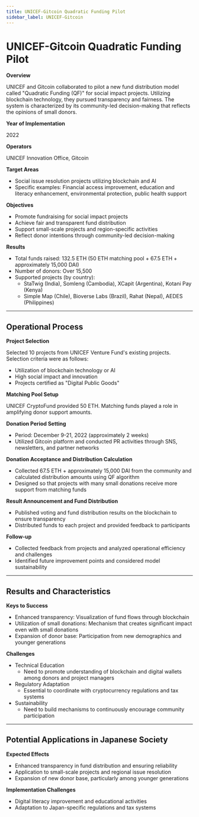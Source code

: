 ```yaml
---
title: UNICEF-Gitcoin Quadratic Funding Pilot
sidebar_label: UNICEF-Gitcoin
---
```


# UNICEF-Gitcoin Quadratic Funding Pilot

**Overview**

UNICEF and Gitcoin collaborated to pilot a new fund distribution model called "Quadratic Funding (QF)" for social impact projects. Utilizing blockchain technology, they pursued transparency and fairness. The system is characterized by its community-led decision-making that reflects the opinions of small donors.

**Year of Implementation**

2022

**Operators**

UNICEF Innovation Office, Gitcoin

**Target Areas**

* Social issue resolution projects utilizing blockchain and AI
* Specific examples: Financial access improvement, education and literacy enhancement, environmental protection, public health support

**Objectives**

* Promote fundraising for social impact projects
* Achieve fair and transparent fund distribution
* Support small-scale projects and region-specific activities
* Reflect donor intentions through community-led decision-making

**Results**

* Total funds raised: 132.5 ETH (50 ETH matching pool + 67.5 ETH + approximately 15,000 DAI)
* Number of donors: Over 15,500
* Supported projects (by country):
  * StaTwig (India), Somleng (Cambodia), XCapit (Argentina), Kotani Pay (Kenya)
  * Simple Map (Chile), Bioverse Labs (Brazil), Rahat (Nepal), AEDES (Philippines)

***

## Operational Process

**Project Selection**

Selected 10 projects from UNICEF Venture Fund's existing projects. Selection criteria were as follows:

* Utilization of blockchain technology or AI
* High social impact and innovation
* Projects certified as "Digital Public Goods"

**Matching Pool Setup**

UNICEF CryptoFund provided 50 ETH. Matching funds played a role in amplifying donor support amounts.

**Donation Period Setting**

* Period: December 9-21, 2022 (approximately 2 weeks)
* Utilized Gitcoin platform and conducted PR activities through SNS, newsletters, and partner networks

**Donation Acceptance and Distribution Calculation**

* Collected 67.5 ETH + approximately 15,000 DAI from the community and calculated distribution amounts using QF algorithm
* Designed so that projects with many small donations receive more support from matching funds

**Result Announcement and Fund Distribution**

* Published voting and fund distribution results on the blockchain to ensure transparency
* Distributed funds to each project and provided feedback to participants

**Follow-up**

* Collected feedback from projects and analyzed operational efficiency and challenges
* Identified future improvement points and considered model sustainability

***

## Results and Characteristics

**Keys to Success**

* Enhanced transparency: Visualization of fund flows through blockchain
* Utilization of small donations: Mechanism that creates significant impact even with small donations
* Expansion of donor base: Participation from new demographics and younger generations

**Challenges**

* Technical Education
  * Need to promote understanding of blockchain and digital wallets among donors and project managers
* Regulatory Adaptation
  * Essential to coordinate with cryptocurrency regulations and tax systems
* Sustainability
  * Need to build mechanisms to continuously encourage community participation

***

## Potential Applications in Japanese Society

**Expected Effects**

* Enhanced transparency in fund distribution and ensuring reliability
* Application to small-scale projects and regional issue resolution
* Expansion of new donor base, particularly among younger generations

**Implementation Challenges**

* Digital literacy improvement and educational activities
* Adaptation to Japan-specific regulations and tax systems 